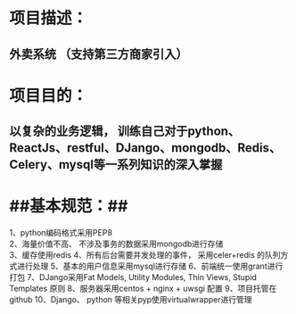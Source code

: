 项目描述：
====
外卖系统 （支持第三方商家引入）
----

项目目的：
====
以复杂的业务逻辑， 训练自己对于python、ReactJs、restful、DJango、mongodb、Redis、Celery、mysql等一系列知识的深入掌握
----

##基本规范：##
====
1、python编码格式采用PEP8  
2、海量价值不高、 不涉及事务的数据采用mongodb进行存储  
3、缓存使用redis
4、所有后台需要并发处理的事件， 采用celer+redis 的队列方式进行处理
5、基本的用户信息采用mysql进行存储
6、前端统一使用grant进行打包
7、DJango采用Fat Models, Utility Modules, Thin Views, Stupid Templates 原则
8、服务器采用centos + nginx + uwsgi 配置
9、项目托管在github
10、Django、 python 等相关pyp使用virtualwrapper进行管理

